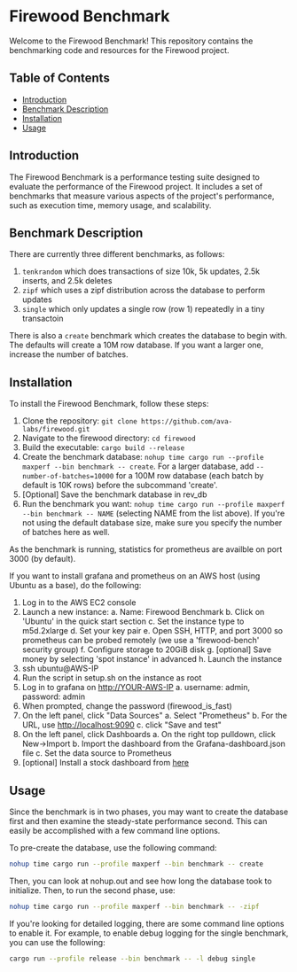 # Firewood Benchmark

Welcome to the Firewood Benchmark! This repository contains the benchmarking code and resources for the Firewood project.

## Table of Contents

- [Introduction](#introduction)
- [Benchmark Description](#benchmark-description)
- [Installation](#installation)
- [Usage](#usage)

## Introduction

The Firewood Benchmark is a performance testing suite designed to evaluate the performance of the Firewood project. It includes a set of benchmarks that measure various aspects of the project's performance, such as execution time, memory usage, and scalability.

## Benchmark Description

There are currently three different benchmarks, as follows:

1. `tenkrandom` which does transactions of size 10k, 5k updates, 2.5k inserts, and 2.5k deletes
2. `zipf` which uses a zipf distribution across the database to perform updates
3. `single` which only updates a single row (row 1) repeatedly in a tiny transactoin

There is also a `create` benchmark which creates the database to begin with. The defaults will create
a 10M row database. If you want a larger one, increase the number of batches.

## Installation

To install the Firewood Benchmark, follow these steps:

1. Clone the repository: `git clone https://github.com/ava-labs/firewood.git`
2. Navigate to the firewood directory: `cd firewood`
3. Build the executable: `cargo build --release`
4. Create the benchmark database: `nohup time cargo run --profile maxperf --bin benchmark -- create`. For a larger database, add `--number-of-batches=10000` for a 100M row database (each batch by default is 10K rows) before the subcommand 'create'.
5. \[Optional] Save the benchmark database in rev_db
6. Run the benchmark you want: `nohup time cargo run --profile maxperf --bin benchmark -- NAME` (selecting NAME from the list above). If you're not using the default database size, make sure you specify the number of batches here as well.

As the benchmark is running, statistics for prometheus are availble on port 3000 (by default).

If you want to install grafana and prometheus on an AWS host (using Ubuntu as a base), do the following:

1. Log in to the AWS EC2 console
2. Launch a new instance:
  a. Name: Firewood Benchmark
  b. Click on 'Ubuntu' in the quick start section
  c. Set the instance type to m5d.2xlarge
  d. Set your key pair
  e. Open SSH, HTTP, and port 3000 so prometheus can be probed remotely (we use a 'firewood-bench' security group)
  f. Configure storage to 20GiB disk
  g. \[optional] Save money by selecting 'spot instance' in advanced
  h. Launch the instance
3. ssh ubuntu@AWS-IP
4. Run the script in setup.sh on the instance as root
5. Log in to grafana on <http://YOUR-AWS-IP>
  a. username: admin, password: admin
6. When prompted, change the password (firewood_is_fast)
7. On the left panel, click "Data Sources"
  a. Select "Prometheus"
  b. For the URL, use <http://localhost:9090>
  c. click "Save and test"
8. On the left panel, click Dashboards
  a. On the right top pulldown, click New->Import
  b. Import the dashboard from the Grafana-dashboard.json file
  c. Set the data source to Prometheus
9. \[optional] Install a stock dashboard from [here](https://grafana.com/grafana/dashboards/1860-node-exporter-full/)

## Usage

Since the benchmark is in two phases, you may want to create the database first and then
examine the steady-state performance second. This can easily be accomplished with a few
command line options.

To pre-create the database, use the following command:

```sh
nohup time cargo run --profile maxperf --bin benchmark -- create
```

Then, you can look at nohup.out and see how long the database took to initialize. Then, to run
the second phase, use:

```sh
nohup time cargo run --profile maxperf --bin benchmark -- -zipf
```

If you're looking for detailed logging, there are some command line options to enable it. For example, to enable debug logging for the single benchmark, you can use the following:

```sh
cargo run --profile release --bin benchmark -- -l debug single
```
